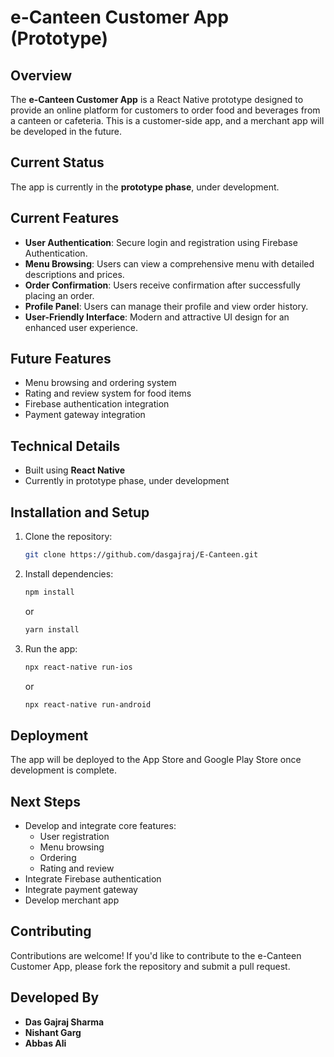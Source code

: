 # e-Canteen Customer App (Prototype)

## Overview
The **e-Canteen Customer App** is a React Native prototype designed to provide an online platform for customers to order food and beverages from a canteen or cafeteria. This is a customer-side app, and a merchant app will be developed in the future.

## Current Status
The app is currently in the **prototype phase**, under development.

## Current Features
- **User Authentication**: Secure login and registration using Firebase Authentication.
- **Menu Browsing**: Users can view a comprehensive menu with detailed descriptions and prices.
- **Order Confirmation**: Users receive confirmation after successfully placing an order.
- **Profile Panel**: Users can manage their profile and view order history.
- **User-Friendly Interface**: Modern and attractive UI design for an enhanced user experience.


## Future Features
- Menu browsing and ordering system
- Rating and review system for food items
- Firebase authentication integration
- Payment gateway integration

## Technical Details
- Built using **React Native**
- Currently in prototype phase, under development

## Installation and Setup
1. Clone the repository:
    ```bash
    git clone https://github.com/dasgajraj/E-Canteen.git
    ```
2. Install dependencies:
    ```bash
    npm install
    ```
    or
    ```bash
    yarn install
    ```
3. Run the app:
    ```bash
    npx react-native run-ios
    ```
    or
    ```bash
    npx react-native run-android
    ```

## Deployment
The app will be deployed to the App Store and Google Play Store once development is complete.

## Next Steps
- Develop and integrate core features:
    - User registration
    - Menu browsing
    - Ordering
    - Rating and review
- Integrate Firebase authentication
- Integrate payment gateway
- Develop merchant app

## Contributing
Contributions are welcome! If you'd like to contribute to the e-Canteen Customer App, please fork the repository and submit a pull request.

## Developed By
- **Das Gajraj Sharma**
- **Nishant Garg**
- **Abbas Ali**

